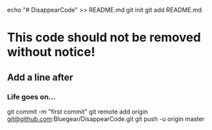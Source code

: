 echo "# DisappearCode" >> README.md
git init
git add README.md
# This code should not be removed without notice!
## Add a line after
### Life goes on...
git commit -m "first commit"
git remote add origin git@github.com:Bluegear/DisappearCode.git
git push -u origin master

